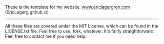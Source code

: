 These is the template for my website, www.ericlagergren.com (EricLagerg.github.io)

---

All these files are covered under the MIT License, which can be found in the LICENSE.txt file. Feel free to use, fork, whatever. It's fairly straightforward. Feel free to contact me if you need help.`

